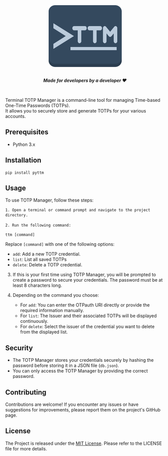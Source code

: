 <div align="center">
<img src="https://raw.githubusercontent.com/The-Robin-Hood/TTM/main/assets/logo.png"></img>
<br/><br/>

<b><i>Made for developers by a developer ♥</i></b> 
</div>
<br/>

Terminal TOTP Manager is a command-line tool for managing Time-based One-Time Passwords (TOTPs). <br/>It allows you to securely store and generate TOTPs for your various accounts.

## Prerequisites

- Python 3.x

## Installation

   ```
   pip install pyttm
   ```

## Usage

To use TOTP Manager, follow these steps:

    1. Open a terminal or command prompt and navigate to the project directory.

    2. Run the following command:

   ```
   ttm [command]
   ```

   Replace `[command]` with one of the following options:

   - `add`: Add a new TOTP credential.
   - `list`: List all saved TOTPs
   - `delete`: Delete a TOTP credential.

3. If this is your first time using TOTP Manager, you will be prompted to create a password to secure your credentials. The password must be at least 8 characters long.

4. Depending on the command you choose:

   - For `add`: You can enter the OTPauth URI directly or provide the required information manually.
   - For `list`: The Issuer and their associated TOTPs will be displayed continuously.
   - For `delete`: Select the issuer of the credential you want to delete from the displayed list.

## Security

- The TOTP Manager stores your credentials securely by hashing the password before storing it in a JSON file (`db.json`).
- You can only access the TOTP Manager by providing the correct password.

## Contributing

Contributions are welcome! If you encounter any issues or have suggestions for improvements, please report them on the project's GitHub page.

## License

The Project is released under the [MIT License](https://opensource.org/licenses/MIT). Please refer to the LICENSE file for more details.
